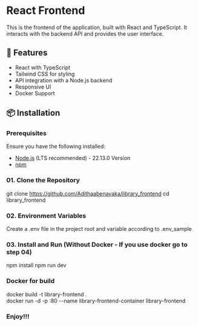 # React Frontend

This is the frontend of the application, built with React and TypeScript. It interacts with the backend API and provides the user interface.

## 🚀 Features

- React with TypeScript
- Tailwind CSS for styling
- API integration with a Node.js backend
- Responsive UI
- Docker Support

## 📦 Installation

### Prerequisites

Ensure you have the following installed:

- [Node.js](https://nodejs.org/) (LTS recommended) - 22.13.0 Version
- [npm](https://www.npmjs.com/)

### 01. Clone the Repository


git clone https://github.com/Adithaabenayaka/library_frontend
cd library_frontend

### 02. Environment Variables
Create a .env file in the project root and variable according to .env_sample

### 03. Install and Run (Without Docker - If you use docker go to step 04)

npm install
npm run dev 

### Docker for build
docker build -t library-frontend .  
docker run -d -p <Port for FE>:80 --name library-frontend-container library-frontend

### Enjoy!!!
###